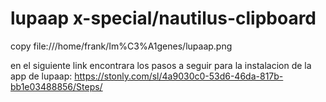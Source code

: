 # lupaap x-special/nautilus-clipboard
copy
file:///home/frank/Im%C3%A1genes/lupaap.png


en el siguiente link encontrara los pasos a seguir para la instalacion de la app de lupaap:
https://stonly.com/sl/4a9030c0-53d6-46da-817b-bb1e03488856/Steps/
